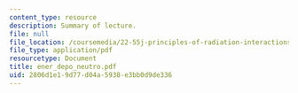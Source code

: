 ```yaml
---
content_type: resource
description: Summary of lecture.
file: null
file_location: /coursemedia/22-55j-principles-of-radiation-interactions-fall-2004/2806d1e19d77d04a5938e3bb0d9de336_ener_depo_neutro.pdf
file_type: application/pdf
resourcetype: Document
title: ener_depo_neutro.pdf
uid: 2806d1e1-9d77-d04a-5938-e3bb0d9de336
---
```

